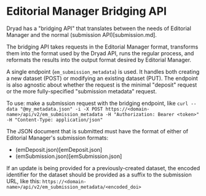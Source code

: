 
Editorial Manager Bridging API
===============================

Dryad has a "bridging API" that translates between the needs of
Editorial Manager and the normal (submission API)[submission.md].

The bridging API takes requests in the Editorial Manager format,
transforms them into the format used by the Dryad API, runs the
regular process, and reformats the results into the output format
desired by Editorial Manager.

A single endpoint (`em_submission_metadata`) is used. It handles both
creating a new dataset (POST) or modifying an existing dataset (PUT).
The endpoint is also agnostic about whether the request is
the minimal "deposit" request or the more fully-specified "submission
metadata" request.

To use: make a submission request with the bridging endpoint, like
`curl --data "@my_metadata.json" -i -X POST https://<domain-name>/api/v2/em_submission_metadata -H "Authorization: Bearer <token>" -H "Content-Type: application/json"`

The JSON document that is submitted must have the format of either of Editorial Manager's
submission formats:
- (emDeposit.json)[emDeposit.json]
- (emSubmission.json)[emSubmission.json]

If an update is being provided for a previously-created dataset, the
encoded identifier for the dataset should be provided as a suffix to
the submission URL, like this:
`https://<domain-name>/api/v2/em_submission_metadata/<encoded_doi>`
